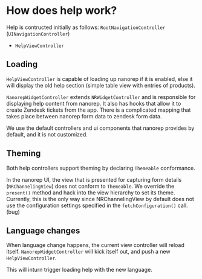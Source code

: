 # How does help work?

Help is contructed initially as follows:
`RootNavigationController` (`UINavigationController`)
- `HelpViewController`

## Loading

`HelpViewController` is capable of loading up nanorep if it is enabled, else it will display the old help section (simple table view with entries of products).


`NanorepWidgetController` extends `NRWidgetController` and is responsible for displaying help content from nanorep. It also has hooks that allow it to create Zendesk tickets from the app. There is a complicated mapping that takes place between nanorep form data to zendesk form data.

We use the default controllers and ui components that nanorep provides by default, and it is not customized.


## Theming

Both help controllers support theming by declaring `Themeable` conformance.

In the nanorep UI, the view that is presented for capturing form details (`NRChannelingView`) does not conform to `Themeable`. We override the `present()` method and hack into the view hierarchy to set its theme. Currently, this is the only way since NRChannelingView by default does not use the configuration settings specified in the `fetchConfiguration()` call. (bug)

## Language changes

When language change happens, the current view controller will reload itself. `NanorepWidgetController` will kick itself out, and push a new `HelpViewController`.

This will inturn trigger loading help with the new language.

